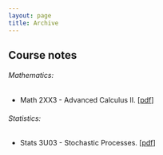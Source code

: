 ```yaml
---
layout: page
title: Archive
---
```


Course notes
------------

###### Mathematics:

* Math 2XX3 - Advanced Calculus II. \[[pdf](archive/course_notes/math_2xx3_lecture_notes.pdf)\]

###### Statistics:

* Stats 3U03 - Stochastic Processes. \[[pdf](archive/course_notes/stats_3u03_lecture_notes.pdf)\]